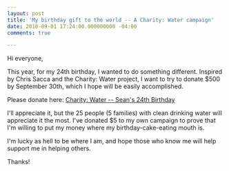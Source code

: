 ```yaml
---
layout: post
title: 'My birthday gift to the world -- A Charity: Water campaign'
date: 2010-09-01 17:24:00.000000000 -04:00
comments: true

---
```

Hi everyone,

This year, for my 24th birthday, I wanted to do something different. Inspired by Chris Sacca and the Charity: Water project, I want to try to donate $500 by September 30th, which I hope will be easily accomplished.

Please donate here: [Charity: Water -- Sean's 24th Birthday](http://www.mycharitywater.org/Seans24thBirthday0)

I'll appreciate it, but the 25 people (5 families) with clean drinking water will appreciate it the most. I've donated $5 to my own campaign to prove that I'm willing to put my money where my birthday-cake-eating mouth is.

I'm lucky as hell to be where I am, and hope those who know me will help support me in helping others.

Thanks!
